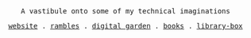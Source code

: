 <p align="center">
<samp>A vastibule onto some of my technical imaginations<samp>
</p>

<p align="center">

  <samp>
    <a href="https://saheed.codes">website</a> .
    <a href="https://saheed.codes/second-brain/entries">rambles</a> .
    <a href="https://saheed.codes/second-brain">digital garden</a> .
    <a href="https://saheed.codes/books">books</a> .
    <a href="https://github.com/ahmedsaheed/library-box">library-box</a> 
  </samp>
</p>
